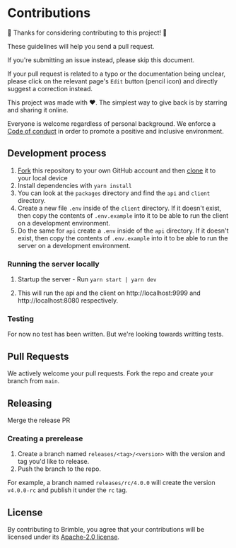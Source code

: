 # Contributions

🎉 Thanks for considering contributing to this project! 🎉

These guidelines will help you send a pull request.

If you're submitting an issue instead, please skip this document.

If your pull request is related to a typo or the documentation being unclear, please click on the relevant page's `Edit`
button (pencil icon) and directly suggest a correction instead.

This project was made with ❤️. The simplest way to give back is by starring and sharing it online.

Everyone is welcome regardless of personal background. We enforce a [Code of conduct](CODE_OF_CONDUCT.md) in order to
promote a positive and inclusive environment.

## Development process

1. [Fork](https://help.github.com/articles/fork-a-repo/) this repository to your own GitHub account and then [clone](https://help.github.com/articles/cloning-a-repository/) it to your local device
2. Install dependencies with `yarn install`
3. You can look at the `packages` directory and find the `api` and `client` directory.
4. Create a new file `.env` inside of the `client` directory. If it doesn't exist, then copy the contents of `.env.example` into it to be able to run the client on a development environment.
5. Do the same for `api` create a `.env` inside of the `api` directory. If it doesn't exist, then copy the contents of `.env.example` into it to be able to run the server on a development environment.

### Running the server locally

1. Startup the server - Run `yarn start | yarn dev`

2. This will run the api and the client on http://localhost:9999 and http://localhost:8080 respectively.

### Testing

For now no test has been written. But we're looking towards writting tests.

## Pull Requests

We actively welcome your pull requests. Fork the repo and create your branch from `main`.

## Releasing

Merge the release PR

### Creating a prerelease

1. Create a branch named `releases/<tag>/<version>` with the version and tag you'd like to release.
2. Push the branch to the repo.

For example, a branch named `releases/rc/4.0.0` will create the version `v4.0.0-rc` and publish it under the `rc` tag.

## License

By contributing to Brimble, you agree that your contributions will be licensed
under its [Apache-2.0 license](LICENSE).
